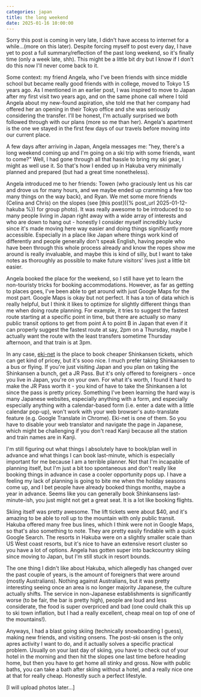 ```yaml
---
categories: japan
title: the long weekend
date: 2025-01-16 10:00:00
---
```


Sorry this post is coming in very late, I didn't have access to internet for a while...(more on this later). Despite forcing myself to post every day, I have yet to post a full summary/reflection of the past long weekend, so it's finally time (only a week late, shh). This might be a little bit dry but I know if I don't do this now I'll never come back to it.

Some context: my friend Angela, who I've been friends with since middle school but became really good friends with in college, moved to Tokyo 1.5 years ago. As I mentioned in an earlier post, I was inspired to move to Japan after my first visit two years ago, and on the same phone call where I told Angela about my new-found aspiration, she told me that her company had offered her an opening in their Tokyo office and she was seriously considering the transfer. I'll be honest, I'm actually surprised we both followed through with our plans (more so me than her). Angela's apartment is the one we stayed in the first few days of our travels before moving into our current place.

A few days after arriving in Japan, Angela messages me: "hey, there's a long weekend coming up and I'm going on a ski trip with some friends, want to come?" Well, I had gone through all that hassle to bring my ski gear, I might as well use it. So that's how I ended up in Hakuba very minimally planned and prepared (but had a great time nonetheless).

Angela introduced me to her friends: Towen (who graciously lent us his car and drove us for many hours, and we maybe ended up cramming a few too many things on the way back), and Ryan. We met some more friends (Celina and Chris) on the slopes (see [this post]({% post_url 2025-01-12-hakuba %}) for group photo). It was really awesome to be introduced to so many people living in Japan right away with a wide array of interests and who are down to hang out - honestly I consider myself incredibly lucky since it's made moving here way easier and doing things significantly more accessible. Especially in a place like Japan where things work kind of differently and people generally don't speak English, having people who have been through this whole process already and know the ropes show me around is really invaluable, and maybe this is kind of silly, but I want to take notes as thoroughly as possible to make future visitors' lives just a little bit easier.

Angela booked the place for the weekend, so I still have yet to learn the non-touristy tricks for booking accommodations. However, as far as getting to places goes, I've been able to get around with just Google Maps for the most part. Google Maps is okay but not perfect. It has a ton of data which is really helpful, but I think it likes to optimize for slightly different things than me when doing route planning. For example, it tries to suggest the fastest route starting at a specific point in time, but there are actually so many public transit options to get from point A to point B in Japan that even if it can properly suggest the fastest route at say, 2pm on a Thursday, maybe I actually want the route with the least transfers sometime Thursday afternoon, and that train is at 3pm.

In any case, [eki-net](https://www.eki-net.com/personal/top/index) is the place to book cheaper Shinkansen tickets, which can get kind of pricey, but it's sooo nice. I much prefer taking Shinkansen to a bus or flying. If you're just visiting Japan and you plan on taking the Shinkansen a bunch, get a JR Pass. But it's only offered to foreigners - once you live in Japan, you're on your own. For what it's worth, I found it hard to make the JR Pass worth it - you kind of have to take the Shinkansen a lot since the pass is pretty pricey. Something I've been learning the hard way is many Japanese websites, especially anything with a form, and especially especially anything with a calendar-based form (i.e. enter a date with a little calendar pop-up), won't work with your web browser's auto-translate feature (e.g. Google Translate in Chrome). Eki-net is one of them. So you have to disable your web translator and navigate the page in Japanese, which might be challenging if you don't read Kanji because all the station and train names are in Kanji.

I'm still figuring out what things I absolutely have to book/plan well in advance and what things I can book last-minute, which is especially important for me because I am a terrible planner. Not that I'm incapable of planning itself, but I'm just a bit too spontaneous and don't really like booking things in advance in case a cooler opportunity pops up. I have a feeling my lack of planning is going to bite me when the holiday seasons come up, and I bet people have already booked things months, maybe a year in advance. Seems like you can generally book Shinkansens last-minute-ish, you just might not get a great seat. It is a lot like booking flights.

Skiing itself was pretty awesome. The lift tickets were about $40, and it's amazing to be able to roll up to the mountain with only public transit. Hakuba offered many free bus lines, which I think were not in Google Maps, so that's also something to note. They are pretty easily findable with a quick Google Search. The resorts in Hakuba were on a slightly smaller scale than US West coast resorts, but it's nice to have an extensive resort cluster so you have a lot of options. Angela has gotten super into backcountry skiing since moving to Japan, but I'm still stuck in resort bounds.

The one thing I didn't like about Hakuba, which allegedly has changed over the past couple of years, is the amount of foreigners that were around (mostly Australians). Nothing against Australians, but it was pretty interesting seeing once an area is no longer majority Japanese, the culture actually shifts. The service in non-Japanese establishments is significantly worse (to be fair, the bar is pretty high), people are loud and less considerate, the food is super overpriced and bad (one could chalk this up to ski town inflation, but I had a really excellent, cheap meal on top of one of the mountains!).

Anyways, I had a blast going skiing (technically snowboarding I guess), making new friends, and visiting onsens. The post-ski onsen is the only apres activity I want to do, and it actually solves a specific practical problem. Usually on your last day of skiing, you have to check out of your hotel in the morning and then hit the slopes one last time before heading home, but then you have to get home all stinky and gross. Now with public baths, you can take a bath after skiing without a hotel, and a really nice one at that for really cheap. Honestly such a perfect lifestyle.

[I will upload photos later...]